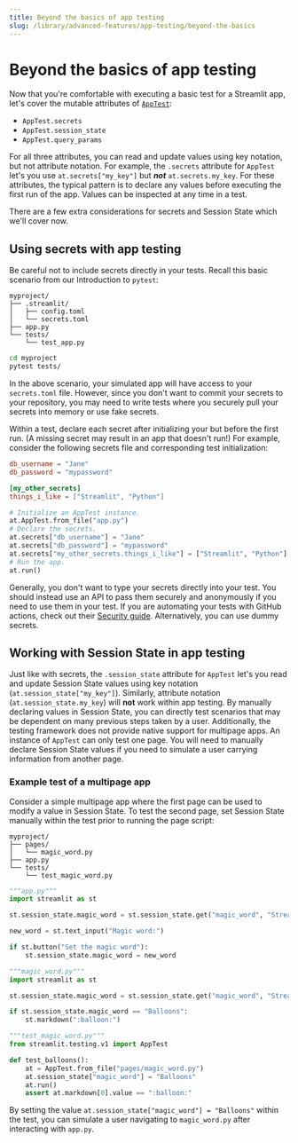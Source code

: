 ```yaml
---
title: Beyond the basics of app testing
slug: /library/advanced-features/app-testing/beyond-the-basics
---
```


# Beyond the basics of app testing

Now that you're comfortable with executing a basic test for a Streamlit app, let's cover the mutable attributes of [`AppTest`](/library/api-reference/app-testing/st.testing.v1.apptest):

- `AppTest.secrets`
- `AppTest.session_state`
- `AppTest.query_params`

For all three attributes, you can read and update values using key notation, but not attribute notation. For example, the `.secrets` attribute for `AppTest` let's you use `at.secrets["my_key"]` but **_not_** `at.secrets.my_key`. For these attributes, the typical pattern is to declare any values before executing the first run of the app. Values can be inspected at any time in a test.

There are a few extra considerations for secrets and Session State which we'll cover now.

## Using secrets with app testing

Be careful not to include secrets directly in your tests. Recall this basic scenario from our Introduction to `pytest`:

```none
myproject/
├── .streamlit/
│   ├── config.toml
│   └── secrets.toml
├── app.py
└── tests/
    └── test_app.py
```

```bash
cd myproject
pytest tests/
```

In the above scenario, your simulated app will have access to your `secrets.toml` file. However, since you don't want to commit your secrets to your repository, you may need to write tests where you securely pull your secrets into memory or use fake secrets.

Within a test, declare each secret after initializing your but before the first run. (A missing secret may result in an app that doesn't run!) For example, consider the following secrets file and corresponding test initialization:

```toml
db_username = "Jane"
db_password = "mypassword"

[my_other_secrets]
things_i_like = ["Streamlit", "Python"]
```

```python
# Initialize an AppTest instance.
at.AppTest.from_file("app.py")
# Declare the secrets.
at.secrets["db_username"] = "Jane"
at.secrets["db_password"] = "mypassword"
at.secrets["my_other_secrets.things_i_like"] = ["Streamlit", "Python"]
# Run the app.
at.run()
```

Generally, you don't want to type your secrets directly into your test. You should instead use an API to pass them securely and anonymously if you need to use them in your test. If you are automating your tests with GitHub actions, check out their [Security guide](https://docs.github.com/en/actions/security-guides/using-secrets-in-github-actions). Alternatively, you can use dummy secrets.

## Working with Session State in app testing

Just like with secrets, the `.session_state` attribute for `AppTest` let's you read and update Session State values using key notation (`at.session_state["my_key"]`). Similarly, attribute notation (`at.session_state.my_key`) will **not** work within app testing. By manually declaring values in Session State, you can directly test scenarios that may be dependent on many previous steps taken by a user. Additionally, the testing framework does not provide native support for multipage apps. An instance of `AppTest` can only test one page. You will need to manually declare Session State values if you need to simulate a user carrying information from another page.

### Example test of a multipage app

Consider a simple multipage app where the first page can be used to modify a value in Session State. To test the second page, set Session State manually within the test prior to running the page script:

```none
myproject/
├── pages/
│   └── magic_word.py
├── app.py
└── tests/
    └── test_magic_word.py
```

```python
"""app.py"""
import streamlit as st

st.session_state.magic_word = st.session_state.get("magic_word", "Streamlit")

new_word = st.text_input("Magic word:")

if st.button("Set the magic word"):
    st.session_state.magic_word = new_word
```

```python
"""magic_word.py"""
import streamlit as st

st.session_state.magic_word = st.session_state.get("magic_word", "Streamlit")

if st.session_state.magic_word == "Balloons":
    st.markdown(":balloon:")
```

```python
"""test_magic_word.py"""
from streamlit.testing.v1 import AppTest

def test_balloons():
    at = AppTest.from_file("pages/magic_word.py")
    at.session_state["magic_word"] = "Balloons"
    at.run()
    assert at.markdown[0].value == ":balloon:"
```

By setting the value `at.session_state["magic_word"] = "Balloons"` within the test, you can simulate a user navigating to `magic_word.py` after interacting with `app.py`.

